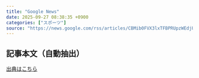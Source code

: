 ```yaml
---
title: "Google News"
date: 2025-09-27 08:38:35 +0900
categories: ["スポーツ"]
source: "https://news.google.com/rss/articles/CBMib0FVX3lxTFBPRUpzWEdjUnU0M295RElmQlBmN3A2ZTZ5M3pSYTJYM1NyT3JuM25DZXNnU3YxaXhuZ0xnQXUxYlRFQ3VEZTZGNmlRSklsaHh0QlB3Y05INHJjUkZscWFUc1hHWUVZcUgwOFhvTWljSQ?oc=5"
---
```


## 記事本文（自動抽出）
<body class="y0K44d EA71Tc" id="readabilityBody"></body>

[出典はこちら](https://news.google.com/rss/articles/CBMib0FVX3lxTFBPRUpzWEdjUnU0M295RElmQlBmN3A2ZTZ5M3pSYTJYM1NyT3JuM25DZXNnU3YxaXhuZ0xnQXUxYlRFQ3VEZTZGNmlRSklsaHh0QlB3Y05INHJjUkZscWFUc1hHWUVZcUgwOFhvTWljSQ?oc=5)
